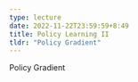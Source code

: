 ```yaml
---
type: lecture
date: 2022-11-22T23:59:59+8:49
title: Policy Learning II
tldr: "Policy Gradient"
---
```

Policy Gradient
